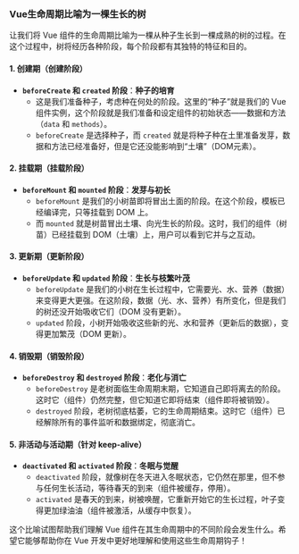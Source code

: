 ### Vue生命周期比喻为一棵生长的树

让我们将 Vue 组件的生命周期比喻为一棵从种子生长到一棵成熟的树的过程。在这个过程中，树将经历各种阶段，每个阶段都有其独特的特征和目的。

#### 1. **创建期（创建阶段）**

   - **`beforeCreate` 和 `created` 阶段**：**种子的培育**
     - 这是我们准备种子，考虑种在何处的阶段。这里的“种子”就是我们的 Vue 组件实例，这个阶段就是我们准备和设定组件的初始状态——数据和方法（`data` 和 `methods`）。
     - `beforeCreate` 是选择种子，而 `created` 就是将种子种在土里准备发芽，数据和方法已经准备好，但是它还没能影响到“土壤”（DOM元素）。

#### 2. **挂载期（挂载阶段）**

   - **`beforeMount` 和 `mounted` 阶段**：**发芽与初长**
     - `beforeMount` 是我们的小树苗即将冒出土面的阶段。在这个阶段，模板已经编译完，只等挂载到 DOM 上。
     - 而 `mounted` 就是树苗冒出土壤、向光生长的阶段。这时，我们的组件（树苗）已经挂载到 DOM（土壤）上，用户可以看到它并与之互动。

#### 3. **更新期（更新阶段）**

   - **`beforeUpdate` 和 `updated` 阶段**：**生长与枝繁叶茂**
     - `beforeUpdate` 是我们的小树在生长过程中，它需要光、水、营养（数据）来变得更大更强。在这阶段，数据（光、水、营养）有所变化，但是我们的树还没开始吸收它们（DOM 没有更新）。
     - `updated` 阶段，小树开始吸收这些新的光、水和营养（更新后的数据），变得更加繁茂（DOM 更新）。

#### 4. **销毁期（销毁阶段）**

   - **`beforeDestroy` 和 `destroyed` 阶段**：**老化与消亡**
     - `beforeDestroy` 是老树面临生命周期末期，它知道自己即将离去的阶段。这时它（组件）仍然完整，但它知道它即将结束（组件即将被销毁）。
     - `destroyed` 阶段，老树彻底枯萎，它的生命周期结束。这时它（组件）已经解除所有的事件监听和数据绑定，彻底消亡。

#### 5. **非活动与活动期（针对 keep-alive）**

   - **`deactivated` 和 `activated` 阶段**：**冬眠与觉醒**
     - `deactivated` 阶段，就像树在冬天进入冬眠状态，它仍然在那里，但不参与任何生长活动，等待春天的到来（组件被缓存，停用）。
     - `activated` 是春天的到来，树被唤醒，它重新开始它的生长过程，叶子变得更加绿油油（组件被激活，从缓存中恢复）。

这个比喻试图帮助我们理解 Vue 组件在其生命周期中的不同阶段会发生什么。希望它能够帮助你在 Vue 开发中更好地理解和使用这些生命周期钩子！